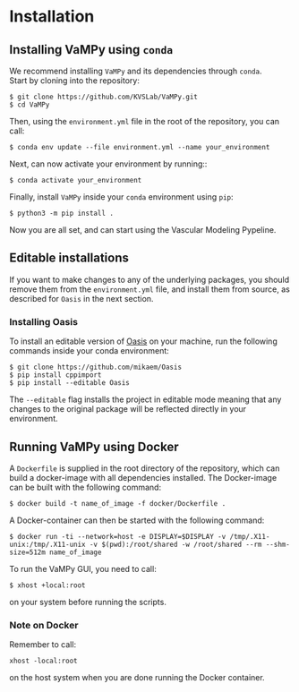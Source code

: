 # Installation

## Installing VaMPy using `conda`

We recommend installing `VaMPy` and its dependencies through `conda`.  
Start by cloning into the repository:

``` console
$ git clone https://github.com/KVSLab/VaMPy.git
$ cd VaMPy
```

Then, using the ``environment.yml`` file in the root of the repository, you can call:

``` console
$ conda env update --file environment.yml --name your_environment
```

Next, can now activate your environment by running::

``` console
$ conda activate your_environment
```

Finally, install `VaMPy` inside your `conda` environment using `pip`:

``` console
$ python3 -m pip install .
```

Now you are all set, and can start using the Vascular Modeling Pypeline.

## Editable installations

If you want to make changes to any of the underlying packages, you should remove them from the `environment.yml` file,
and install them from source, as described for `Oasis` in the next section.

### Installing Oasis

To install an editable version of [Oasis](https://github.com/mikaem/Oasis) on your machine, run the following commands
inside your conda environment:

``` console
$ git clone https://github.com/mikaem/Oasis
$ pip install cppimport
$ pip install --editable Oasis
```

The ``--editable`` flag installs the project in editable mode meaning that any changes to the original package will be
reflected directly in your environment.

## Running VaMPy using Docker

A `Dockerfile` is supplied in the root directory of the repository, which can build a docker-image with all dependencies
installed. The Docker-image can be built with the following command:

``` console
$ docker build -t name_of_image -f docker/Dockerfile .
```

A Docker-container can then be started with the following command:

``` console
$ docker run -ti --network=host -e DISPLAY=$DISPLAY -v /tmp/.X11-unix:/tmp/.X11-unix -v $(pwd):/root/shared -w /root/shared --rm --shm-size=512m name_of_image
```

To run the VaMPy GUI, you need to call:

``` console
$ xhost +local:root
```

on your system before running the scripts.

### Note on Docker

Remember to call:

``` console
xhost -local:root
```

on the host system when you are done running the Docker container.
    
